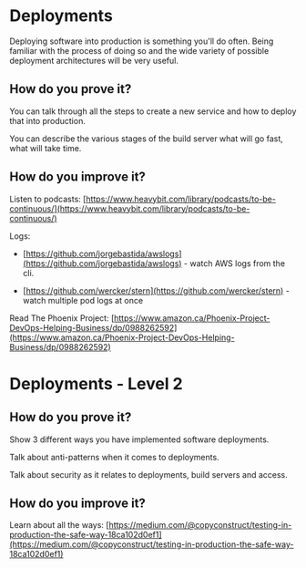 # Deployments

Deploying software into production is something you'll do often.  Being familiar with the process of doing so and the wide variety of possible deployment architectures will be very useful.

## How do you prove it?

You can talk through all the steps to create a new service and how to deploy that into production.

You can describe the various stages of the build server what will go fast, what will take time.

## How do you improve it?

Listen to podcasts: [https://www.heavybit.com/library/podcasts/to-be-continuous/](https://www.heavybit.com/library/podcasts/to-be-continuous/)

Logs: 

* [https://github.com/jorgebastida/awslogs](https://github.com/jorgebastida/awslogs) - watch AWS logs from the cli.

* [https://github.com/wercker/stern](https://github.com/wercker/stern) - watch multiple pod logs at once

Read The Phoenix Project: [https://www.amazon.ca/Phoenix-Project-DevOps-Helping-Business/dp/0988262592](https://www.amazon.ca/Phoenix-Project-DevOps-Helping-Business/dp/0988262592)

# Deployments - Level 2

## How do you prove it?

Show 3 different ways you have implemented software deployments.

Talk about anti-patterns when it comes to deployments.

Talk about security as it relates to deployments, build servers and access.

## How do you improve it?

Learn about all the ways: [https://medium.com/@copyconstruct/testing-in-production-the-safe-way-18ca102d0ef1](https://medium.com/@copyconstruct/testing-in-production-the-safe-way-18ca102d0ef1)

